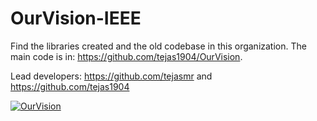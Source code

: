 # OurVision-IEEE

Find the libraries created and the old codebase in this organization. The main code is in: https://github.com/tejas1904/OurVision.

Lead developers: https://github.com/tejasmr and https://github.com/tejas1904

[![OurVision](https://github-readme-stats.vercel.app/api/pin/?username=tejas1904&repo=OurVision)](https://github.com/tejas1904/OurVision)
